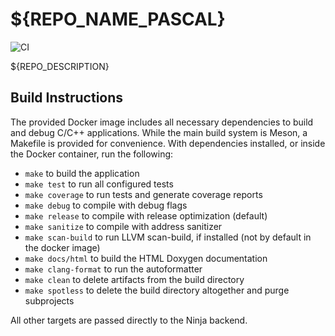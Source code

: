 # ${REPO_NAME_PASCAL}

![CI](https://concourse.shrukanslab.xyz/api/v1/teams/sl-devs/pipelines/cpp-template/badge)

${REPO_DESCRIPTION}

## Build Instructions
The provided Docker image includes all necessary dependencies to build and debug
C/C++ applications. While the main build system is Meson, a Makefile is provided
for convenience. With dependencies installed, or inside the Docker container, run
the following:

- `make` to build the application
- `make test` to run all configured tests
- `make coverage` to run tests and generate coverage reports
- `make debug` to compile with debug flags
- `make release` to compile with release optimization (default)
- `make sanitize` to compile with address sanitizer
- `make scan-build` to run LLVM scan-build, if installed (not by default in the docker image)
- `make docs/html` to build the HTML Doxygen documentation
- `make clang-format` to run the autoformatter
- `make clean` to delete artifacts from the build directory
- `make spotless` to delete the build directory altogether and purge subprojects

All other targets are passed directly to the Ninja backend.